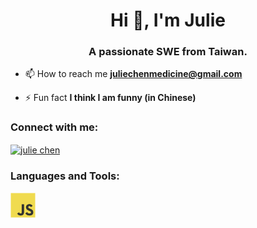 <h1 align="center">Hi 👋, I'm Julie</h1>
<h3 align="center">A passionate SWE from Taiwan.</h3>

- 📫 How to reach me **juliechenmedicine@gmail.com**

- ⚡ Fun fact **I think I am funny (in Chinese)**

<h3 align="left">Connect with me:</h3>
<p align="left">
<a href="https://linkedin.com/in/julie chen" target="blank"><img align="center" src="https://raw.githubusercontent.com/rahuldkjain/github-profile-readme-generator/master/src/images/icons/Social/linked-in-alt.svg" alt="julie chen" height="30" width="40" /></a>
</p>

<h3 align="left">Languages and Tools:</h3>
<p align="left"> <a href="https://developer.mozilla.org/en-US/docs/Web/JavaScript" target="_blank" rel="noreferrer"> <img src="https://raw.githubusercontent.com/devicons/devicon/master/icons/javascript/javascript-original.svg" alt="javascript" width="40" height="40"/> </a> </p>
